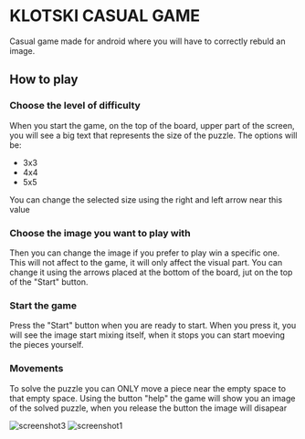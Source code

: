 # KLOTSKI CASUAL GAME  

Casual game made for android where you will have to correctly rebuld an image.

## How to play
### Choose the level of difficulty
When you start the game, on the top of the board, upper part of the screen, you will see a big text that represents the size of the puzzle.
The options will be:
* 3x3
* 4x4
* 5x5

You can change the selected size using the right and left arrow near this value

### Choose the image you want to play with

Then you can change the image if you prefer to play win a specific one. This will not affect to the game, it will only affect the visual part. You can change it using the arrows placed at the bottom of the board, jut on the top of the "Start" button.

### Start the game

Press the "Start" button when you are ready to start. When you press it, you will see the image start mixing itself, when it stops you can start moeving the pieces yourself.

### Movements

To solve the puzzle you can ONLY move a piece near the empty space to that empty space.
Using the button "help" the game will show you an image of the solved puzzle, when you release the button the image will disapear

![screenshot3](https://github.com/user-attachments/assets/c303204a-b9c4-402a-b344-0497add6353b)
![screenshot1](https://github.com/user-attachments/assets/35874331-e1a8-4618-b525-e012e80b96cd)
